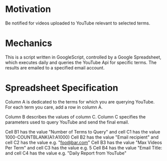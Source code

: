 # Motivation
Be notified for videos uploaded to YouTube relevant to selected terms.

# Mechanics
This is a script written in GoogleScript, controlled by a Google Spreadsheet, which executes daily and queries the YouTube Api for specific terms.
The results are emailed to a specified email account.

# Spreadsheet Specification
Column A is dedicated to the terms for which you are querying YouTube.
For each term you care, add a row in column A.

Column B describes the values of column C.
Column C specifies the parameters used to query YouTube and send the final email.

Cell B1 has the value "Number of Terms to Query" and cell C1 has the value 1000-COUNTBLANK(A1:A1000)
Cell B2 has the value "Email recipient" and cell C2 has the value e.g. "foo@bar.com"
Cell B3 has the value "Max Videos Per Term" and cell C3 has the value e.g. 5
Cell B4 has the value "Email Title: and cell C4 has the value e.g. "Daily Report from YouTube"

